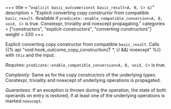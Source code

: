 +++
title = "`explicit basic_outcome(const basic_result<A, B, C> &)`"
description = "Explicit converting copy constructor from compatible `basic_result`. Available if `predicate::enable_compatible_conversion<A, B, void, C>` is true. Constexpr, triviality and noexcept propagating."
categories = ["constructors", "explicit-constructors", "converting-constructors"]
weight = 330
+++

Explicit converting copy constructor from compatible `basic_result`. Calls {{% api "void hook_outcome_copy_construction(T *, U &&) noexcept" %}} with `this` and the input.

*Requires*: `predicate::enable_compatible_conversion<A, B, void, C>` is true.

*Complexity*: Same as for the copy constructors of the underlying types. Constexpr, triviality and noexcept of underlying operations is propagated.

*Guarantees*: If an exception is thrown during the operation, the state of both operands on entry is restored, if at least one of the underlying operations is marked `noexcept`.
